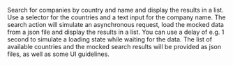 Search for companies by country and name and display the results in a list. Use a selector for the countries and a text input for the company name. The search action will simulate an asynchronous request, load the mocked data from a json file and display the results in a list. You can use a delay of e.g. 1 second to simulate a loading state while waiting for the data. The list of available countries and the mocked search results will be provided as json files, as well as some UI guidelines. 
